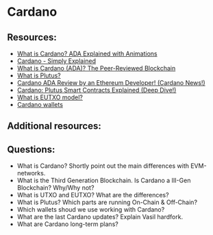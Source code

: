 # Cardano

## Resources:

* [What is Cardano? ADA Explained with Animations](https://www.youtube.com/watch?v=UMUztLQNqSI&t=66s)
* [Cardano - Simply Explained](https://www.youtube.com/watch?v=Do8rHvr65ZA)
* [What is Cardano (ADA)? The Peer-Reviewed Blockchain](https://decrypt.co/resources/cardano)
* [What is Plutus?](https://docs.cardano.org/plutus/learn-about-plutus)
* [Cardano ADA Review by an Ethereum Developer! (Cardano News!)](https://www.youtube.com/watch?v=r9OLFZqkHLw)
* [Cardano: Plutus Smart Contracts Explained (Deep Dive!)](https://www.youtube.com/watch?v=SvaFFSqyVwM)
* [What is EUTXO model?](https://docs.cardano.org/learn/eutxo-explainer)
* [Cardano wallets](https://www.cada.news/best-cardano-ada-wallets/)

## Additional resources:

## Questions:

* What is Cardano? Shortly point out the main differences with EVM-networks. 
* What is the Third Generation Blockchain. Is Cardano a III-Gen Blockchain? Why/Why not?
* What is UTXO and EUTXO? What are the differences?
* What is Plutus? Which parts are running On-Chain & Off-Chain?
* Which wallets shoud we use working with Cardano?
* What are the last Cardano updates? Explain Vasil hardfork.
* What are Cardano long-term plans?
